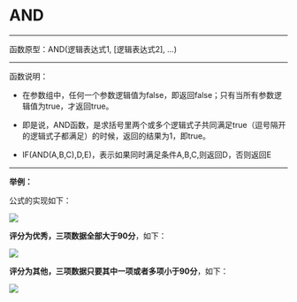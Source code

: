 # AND
* * * * *
函数原型：AND(逻辑表达式1, [逻辑表达式2], ...)
* * * * *
函数说明：
* 在参数组中，任何一个参数逻辑值为false，即返回false；只有当所有参数逻辑值为true，才返回true。

* 即是说，AND函数，是求括号里两个或多个逻辑式子共同满足true（逗号隔开的逻辑式子都满足）的时候，返回的结果为1，即true。

* IF(AND(A,B,C),D,E)，表示如果同时满足条件A,B,C,则返回D，否则返回E
***

**举例：**

公式的实现如下：

![](../img/6-3-2-1i1.png)

**评分为优秀，三项数据全部大于90分**，如下：

![](../img/6-3-2-1i2.png)

**评分为其他，三项数据只要其中一项或者多项小于90分**，如下：

![](../img/6-3-2-1i3.png)
